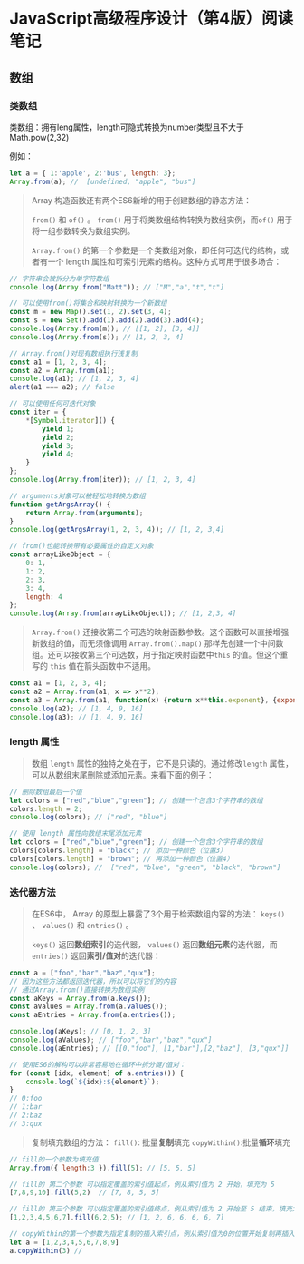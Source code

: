 # JavaScript高级程序设计（第4版）阅读笔记

## 数组

### 类数组

类数组：拥有leng属性，length可隐式转换为number类型且不大于Math.pow(2,32)

例如：
```js
let a = { 1:'apple', 2:'bus', length: 3};
Array.from(a); //  [undefined, "apple", "bus"]
```

> Array 构造函数还有两个ES6新增的用于创建数组的静态方法：
>
> `from()` 和 `of()` 。 `from()` 用于将类数组结构转换为数组实例，而`of()` 用于将一组参数转换为数组实例。
> 
> `Array.from()` 的第一个参数是一个类数组对象，即任何可迭代的结构，或者有一个 length 属性和可索引元素的结构。这种方式可用于很多场合： 

```js
// 字符串会被拆分为单字符数组
console.log(Array.from("Matt")); // ["M","a","t","t"]
```

```js
// 可以使用from()将集合和映射转换为一个新数组
const m = new Map().set(1, 2).set(3, 4);
const s = new Set().add(1).add(2).add(3).add(4);
console.log(Array.from(m)); // [[1, 2], [3, 4]]
console.log(Array.from(s)); // [1, 2, 3, 4]
```

```js
// Array.from()对现有数组执行浅复制
const a1 = [1, 2, 3, 4];
const a2 = Array.from(a1);
console.log(a1); // [1, 2, 3, 4]
alert(a1 === a2); // false
```

```js
// 可以使用任何可迭代对象
const iter = {
    *[Symbol.iterator]() {
        yield 1;
        yield 2;
        yield 3;
        yield 4;
    }
};
console.log(Array.from(iter)); // [1, 2, 3, 4]
```

```js
// arguments对象可以被轻松地转换为数组
function getArgsArray() {
    return Array.from(arguments);
}
console.log(getArgsArray(1, 2, 3, 4)); // [1, 2, 3,4]
```

```js
// from()也能转换带有必要属性的自定义对象
const arrayLikeObject = {
    0: 1,
    1: 2,
    2: 3,
    3: 4,
    length: 4
};
console.log(Array.from(arrayLikeObject)); // [1, 2,3, 4]
```

> `Array.from()` 还接收第二个可选的映射函数参数。这个函数可以直接增强新数组的值，而无须像调用 `Array.from().map()` 那样先创建一个中间数组。还可以接收第三个可选数，用于指定映射函数中`this` 的值。但这个重写的 `this` 值在箭头函数中不适用。

```js
const a1 = [1, 2, 3, 4];
const a2 = Array.from(a1, x => x**2);
const a3 = Array.from(a1, function(x) {return x**this.exponent}, {exponent: 2});
console.log(a2); // [1, 4, 9, 16]
console.log(a3); // [1, 4, 9, 16]
```

### length 属性

> 数组 `length` 属性的独特之处在于，它不是只读的。通过修改`length` 属性，可以从数组末尾删除或添加元素。来看下面的例子：

```js
// 删除数组最后一个值
let colors = ["red","blue","green"]; // 创建一个包含3个字符串的数组
colors.length = 2;
console.log(colors); // ["red", "blue"]
```

```js
// 使用 length 属性向数组末尾添加元素
let colors = ["red","blue","green"]; // 创建一个包含3个字符串的数组
colors[colors.length] = "black"; // 添加一种颜色（位置3）
colors[colors.length] = "brown"; // 再添加一种颜色（位置4）
console.log(colors); //  ["red", "blue", "green", "black", "brown"]
```

### 迭代器方法

> 在ES6中， Array 的原型上暴露了3个用于检索数组内容的方法： `keys()` 、 `values()` 和 `entries()` 。
> 
> `keys()` 返回**数组索引**的迭代器， `values()` 返回**数组元素**的迭代器，而 `entries()` 返回**索引/值对**的迭代器：

```js
const a = ["foo","bar","baz","qux"];
// 因为这些方法都返回迭代器，所以可以将它们的内容
// 通过Array.from()直接转换为数组实例
const aKeys = Array.from(a.keys());
const aValues = Array.from(a.values());
const aEntries = Array.from(a.entries());

console.log(aKeys); // [0, 1, 2, 3]
console.log(aValues); // ["foo","bar","baz","qux"]
console.log(aEntries); // [[0,"foo"], [1,"bar"],[2,"baz"], [3,"qux"]]

// 使用ES6的解构可以非常容易地在循环中拆分键/值对：
for (const [idx, element] of a.entries()) {
    console.log(`${idx}:${element}`);
}
// 0:foo
// 1:bar
// 2:baz
// 3:qux
```

> 复制填充数组的方法：
> `fill()`: 批量**复制**填充
> `copyWithin()`:批量**循环**填充

```js
// fill的一个参数为填充值
Array.from({ length:3 }).fill(5); // [5, 5, 5]

// fill的 第二个参数 可以指定覆盖的索引值起点，例从索引值为 2 开始，填充为 5
[7,8,9,10].fill(5,2)  // [7, 8, 5, 5]

// fill的 第三个参数 可以指定覆盖的索引值终点，例从索引值为 2 开始至 5 结束，填充为6
[1,2,3,4,5,6,7].fill(6,2,5); // [1, 2, 6, 6, 6, 6, 7]
```

```js
// copyWithin的第一个参数为指定复制的插入索引点，例从索引值为0的位置开始复制再插入到索引值为3的地方
let a = [1,2,3,4,5,6,7,8,9]
a.copyWithin(3) //
```